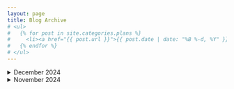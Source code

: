 ```yaml
---
layout: page
title: Blog Archive
# <ul>
#   {% for post in site.categories.plans %}
#     <li><a href="{{ post.url }}">{{ post.date | date: "%B %-d, %Y" }} - {{ post.title }}</a></li>
#   {% endfor %}
# </ul>
---
```


<details>
<summary>December 2024</summary>
  <ul>
    {% for post in site.categories.12 %}
      <li><a href="{{ post.url }}" class="archive-link">{{ post.date | date: "%B %-d, %Y" }} - {{ post.title }}</a></li>
    {% endfor %}
  </ul>
</details>

<details>
<summary>November 2024</summary>
  <ul>
    {% for post in site.categories.11 %}
      <li><a href="{{ post.url }}" class="archive-link">{{ post.date | date: "%B %-d, %Y" }} - {{ post.title }}</a></li>
    {% endfor %}
  </ul>
</details>
